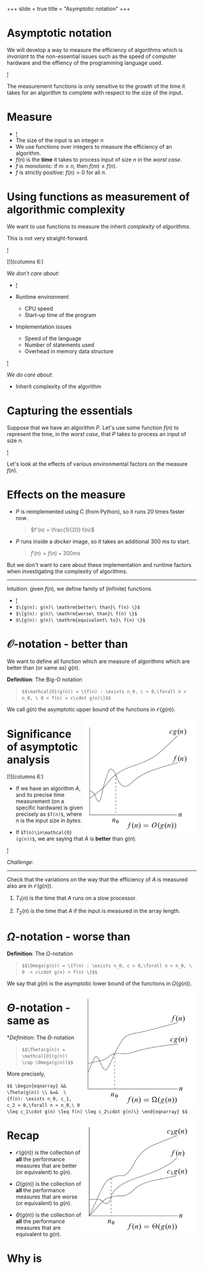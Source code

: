 +++
slide = true
title = "Asymptotic notation"
+++

# Asymptotic notation


We will develop a way to measure the efficiency of algorithms which is _invariant_ to the non-essential issues such as the speed of computer hardware and the effiency of the programming language used.

[!](&&&)

The measurement functions is only sensitive to the _growth_ of the time it takes for an algorithm to complete with respect to the size of the input.

# Measure

- [!](comfort)
- The size of the input is an integer $n$
- We use functions over integers to measure the efficiency of an algorithm.
- $f(n)$ is the **time** it takes to process input of size $n$ in the _worst case_.
- $f$ is monotonic: if $m \leq n$, then $f(m)\leq f(n)$.
- $f$ is strictly positive: $f(n) > 0$ for all $n$.

# Using functions as measurement of algorithmic complexity

We want to use functions to measure the inherit _complexity_ of _algorithms_.

This is not very straight-forward.

[!](---)

[!](columns 6:)

*We don't care about*:

- [!](comfort)
- Runtime environment

	- CPU speed
	- Start-up time of the program

- Implementation issues

	- Speed of the language
	- Number of statements used
	- Overhead in memory data structure

[!](split)

*We do care about*:

- Inherit complexity of the algorithm

# Capturing the essentials


Suppose that we have an algorithm $P$.  Let's use some function $f(n)$ to represent the time, in the _worst case_, that $P$ takes to process an input of size $n$.

[!](&&&&&)

Let's look at the effects of various environmental factors on the measure $f(n)$.

# Effects on the measure

- $P$ is reimplemented using C (from Python), so it runs 20 times faster now.

	> $f'(n) = \frac{1}{20} f(n)$

- $P$ runs inside a _docker_ image, so it takes an additional 300 ms to start.

	> $f'(n) = f(n) + 300\mathrm{ms}$

But we don't want to care about these implementation and runtime factors when investigating the complexity of algorithms.


---

Intuition: given $f(n)$, we define family of (infinite) functions 

- [!](comfort)
- `$\{g(n): g(n)\ \mathrm{better\ than}\ f(n) \}$`
- `$\{g(n): g(n)\ \mathrm{worse\ than}\ f(n) \}$`
- `$\{g(n): g(n)\ \mathrm{equivalent\ to}\ f(n) \}$`

# $\mathcal{O}$-notation - better than

We want to define all function which are measure of algorithms which are better than (or same as) $g(n)$.

**Definition**: The Big-O notation

> `$$\mathcal{O}(g(n)) = \{f(n) : \exists n_0, c > 0,\forall n > n_0, \ 0 < f(n) < c\cdot g(n)\}$$`

We call $g(n)$ the asymptotic upper bound of the functions in $\mathcal{O}(g(n))$.

<img src="big-o.png" style=float:right;height:300px></img>

# Significance of asymptotic analysis

[!](columns 6:)

- If we have an algorithm $A$, and its precise time measurement (on a specific hardware) is given precisely as `$T(n)$`, where $n$ is the input size in _bytes_.

- If `$T(n)\in\mathcal{O}(g(n))$`, we are saying that $A$ is **better** than $g(n)$.

[!](split)

*Challenge*:

---

Check that the variations on the way that the efficiency of $A$ is 
measured also are in $\mathcal{O}(g(n))$.

1. $T_1(n)$ is the time that $A$ runs on a slow processor.

2. $T_2(n)$ is the time that $A$ if the input is measured in the array length.




# $\Omega$-notation - worse than

**Definition**: The $\Omega$-notation

> `$$\Omega(g(n)) = \{f(n) : \exists n_0, c > 0,\forall n > n_0, \ 0  < c\cdot g(n) < f(n) \}$$`

We say that $g(n)$ is the asymptotic lower bound of the functions in $\Omega(g(n))$.

<img src="omega.png" style=float:right;height:300px></img>


# $\Theta$-notation - same as

**Definition*: The $\Theta$-notation

> `$$\Theta(g(n)) = \mathcal{O}(g(n)) \cap \Omega(g(n))$$`

More precisely,


`$$
\begin{eqnarray}
&& \Theta(g(n)) \\
&=& 
\{f(n): \exists n_0, c_1, c_2 > 0,\forall n > n_0,\ 0 \leq c_1\cdot g(n) \leq f(n) \leq c_2\cdot g(n)\}
\end{eqnarray}
$$`


<img src="theta.png" style=float:right;height:300px></img>

# Recap

- $\mathcal{O}(g(n))$ is the collection of **all** the performance measures that are better (or equivalent) to $g(n)$.

- $\Omega(g(n))$ is the collection of **all** the performance measures that are worse (or equivalent) to $g(n)$.

- $\Theta(g(n))$ is the collection of **all** the performance measures that are equivalent to $g(n)$.

# Why is 